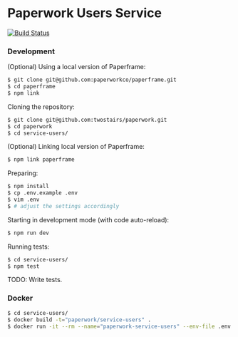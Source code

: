 Paperwork Users Service
=======================

[![Build Status](https://travis-ci.org/paperworkco/service-users.svg)](https://travis-ci.org/paperworkco/service-users)

### Development

(Optional) Using a local version of Paperframe:

```bash
$ git clone git@github.com:paperworkco/paperframe.git
$ cd paperframe
$ npm link
```

Cloning the repository:

```bash
$ git clone git@github.com:twostairs/paperwork.git
$ cd paperwork
$ cd service-users/
```

(Optional) Linking local version of Paperframe:

```bash
$ npm link paperframe
```

Preparing:

```bash
$ npm install
$ cp .env.example .env
$ vim .env
$ # adjust the settings accordingly
```

Starting in development mode (with code auto-reload):

```bash
$ npm run dev
```

Running tests:

```bash
$ cd service-users/
$ npm test
```

TODO: Write tests.

### Docker

```bash
$ cd service-users/
$ docker build -t="paperwork/service-users" .
$ docker run -it --rm --name="paperwork-service-users" --env-file .env paperwork/service-users
```
